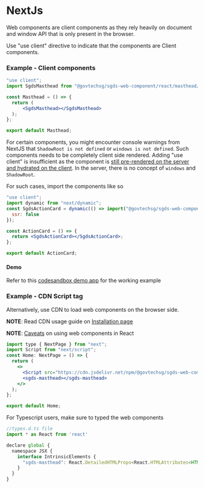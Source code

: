 # NextJs

Web components are client components as they rely heavily on document and window API that is only present in the browser.

Use "use client" directive to indicate that the components are Client components.

### Example - Client components

```jsx
"use client";
import SgdsMasthead from "@govtechsg/sgds-web-component/react/masthead/index.js";

const Masthead = () => {
  return (
      <SgdsMasthead></SgdsMasthead>
  );
};

export default Masthead;
```

For certain components, you might encounter console warnings from NextJS that `ShadowRoot is not defined` or `windows is not defined`. Such components needs to be completely client side rendered. Adding "use client" is insufficient as the component is [still pre-rendered on the server and hydrated on the client](https://nextjs.org/docs/app/building-your-application/rendering/client-components). In the server, there is no concept of `windows` and `ShadowRoot`.

For such cases, import the components like so

```jsx
"use client";
import dynamic from "next/dynamic";
const SgdsActionCard = dynamic(() => import("@govtechsg/sgds-web-component/react/action-card/index.js"), {
  ssr: false
});

const ActionCard = () => {
  return <SgdsActionCard></SgdsActionCard>;
};

export default ActionCard;
```

#### Demo

Refer to this [codesandbox demo app](https://codesandbox.io/p/devbox/github/clukhei/next-with-sgds-web-component/tree/main/) for the working example

### Example - CDN Script tag

Alternatively, use CDN to load web components on the browser side.

**NOTE**: Read CDN usage guide on <a href="iframe.html?id=getting-started-installation--page&viewMode=story#:~:text=use%20the%20polyfill.-,CDN,-The%20CDN%20loader" target="_blank">Installation page</a>

**NOTE**: <a href="iframe.html?id=frameworks-react--page&viewMode=story#:~:text=Web%20components%20are%20not%20fully%20supported%20in%20React%20and%20should%20only%20be%20used%20directly%20when%20no%20rich%20data%20is%20required%20to%20be%20passed%20into%20the%20web%20components%20and%20your%20use%20case%20does%20not%20require%20any%20events%20handling." target="_blank">Caveats</a> on using web components in React

```jsx
import type { NextPage } from "next";
import Script from "next/script";
const Home: NextPage = () => {
  return (
    <>
      <Script src="https://cdn.jsdelivr.net/npm/@govtechsg/sgds-web-component@<version>/components/Masthead/index.umd.js" />
      <sgds-masthead></sgds-masthead>
    </>
  );
};

export default Home;
```

For Typescript users, make sure to typed the web components

```jsx
//types.d.ts file
import * as React from 'react'

declare global {
  namespace JSX {
    interface IntrinsicElements {
      "sgds-masthead": React.DetailedHTMLProps<React.HTMLAttributes<HTMLElement>, HTMLElement>;
    }
  }
}
```
